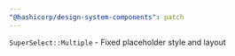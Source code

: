 ```yaml
---
"@hashicorp/design-system-components": patch
---
```


`SuperSelect::Multiple` - Fixed placeholder style and layout
